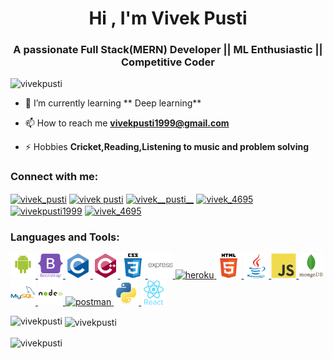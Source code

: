 <h1 align="center">Hi , I'm Vivek Pusti</h1>
<h3 align="center">A passionate Full Stack(MERN) Developer || ML Enthusiastic || Competitive Coder</h3>

<p align="left"> <img src="https://komarev.com/ghpvc/?username=vivekpusti&label=Profile%20views&color=0e75b6&style=flat" alt="vivekpusti" /> </p>

- 🌱 I’m currently learning ** Deep learning**

- 📫 How to reach me **vivekpusti1999@gmail.com**

- ⚡ Hobbies **Cricket,Reading,Listening to music and problem solving**

<h3 align="left">Connect with me:</h3>
<p align="left">
<a href="https://twitter.com/vivek_pusti" target="blank"><img align="center" src="https://raw.githubusercontent.com/rahuldkjain/github-profile-readme-generator/master/src/images/icons/Social/twitter.svg" alt="vivek_pusti" height="30" width="40" /></a>
<a href="https://in.linkedin.com/in/vivek-pusti" target="blank"><img align="center" src="https://raw.githubusercontent.com/rahuldkjain/github-profile-readme-generator/master/src/images/icons/Social/linked-in-alt.svg" alt="vivek pusti" height="30" width="40" /></a>
<a href="https://instagram.com/vivek__pusti__" target="blank"><img align="center" src="https://raw.githubusercontent.com/rahuldkjain/github-profile-readme-generator/master/src/images/icons/Social/instagram.svg" alt="vivek__pusti__" height="30" width="40" /></a>
<a href="https://www.codechef.com/users/vivek_4695" target="blank"><img align="center" src="https://cdn.jsdelivr.net/npm/simple-icons@3.1.0/icons/codechef.svg" alt="vivek_4695" height="30" width="40" /></a>
<a href="https://www.hackerrank.com/vivekpusti1999" target="blank"><img align="center" src="https://raw.githubusercontent.com/rahuldkjain/github-profile-readme-generator/master/src/images/icons/Social/hackerrank.svg" alt="vivekpusti1999" height="30" width="40" /></a>
<a href="https://leetcode.com/Vivekpusti/" target="blank"><img align="center" src="https://cdn.jsdelivr.net/npm/simple-icons@3.0.1/icons/leetcode.svg" alt="vivek_4695" height="30" width="40" /></a>
</p>

<h3 align="left">Languages and Tools:</h3>
<p align="left"> <a href="https://developer.android.com" target="_blank"> <img src="https://raw.githubusercontent.com/devicons/devicon/master/icons/android/android-original-wordmark.svg" alt="android" width="40" height="40"/> </a> <a href="https://getbootstrap.com" target="_blank"> <img src="https://raw.githubusercontent.com/devicons/devicon/master/icons/bootstrap/bootstrap-plain-wordmark.svg" alt="bootstrap" width="40" height="40"/> </a> <a href="https://www.cprogramming.com/" target="_blank"> <img src="https://raw.githubusercontent.com/devicons/devicon/master/icons/c/c-original.svg" alt="c" width="40" height="40"/> </a> <a href="https://www.w3schools.com/cpp/" target="_blank"> <img src="https://raw.githubusercontent.com/devicons/devicon/master/icons/cplusplus/cplusplus-original.svg" alt="cplusplus" width="40" height="40"/> </a> <a href="https://www.w3schools.com/css/" target="_blank"> <img src="https://raw.githubusercontent.com/devicons/devicon/master/icons/css3/css3-original-wordmark.svg" alt="css3" width="40" height="40"/> </a> <a href="https://expressjs.com" target="_blank"> <img src="https://raw.githubusercontent.com/devicons/devicon/master/icons/express/express-original-wordmark.svg" alt="express" width="40" height="40"/> </a> <a href="https://heroku.com" target="_blank"> <img src="https://www.vectorlogo.zone/logos/heroku/heroku-icon.svg" alt="heroku" width="40" height="40"/> </a> <a href="https://www.w3.org/html/" target="_blank"> <img src="https://raw.githubusercontent.com/devicons/devicon/master/icons/html5/html5-original-wordmark.svg" alt="html5" width="40" height="40"/> </a> <a href="https://www.java.com" target="_blank"> <img src="https://raw.githubusercontent.com/devicons/devicon/master/icons/java/java-original.svg" alt="java" width="40" height="40"/> </a> <a href="https://developer.mozilla.org/en-US/docs/Web/JavaScript" target="_blank"> <img src="https://raw.githubusercontent.com/devicons/devicon/master/icons/javascript/javascript-original.svg" alt="javascript" width="40" height="40"/> </a> <a href="https://www.mongodb.com/" target="_blank"> <img src="https://raw.githubusercontent.com/devicons/devicon/master/icons/mongodb/mongodb-original-wordmark.svg" alt="mongodb" width="40" height="40"/> </a> <a href="https://www.mysql.com/" target="_blank"> <img src="https://raw.githubusercontent.com/devicons/devicon/master/icons/mysql/mysql-original-wordmark.svg" alt="mysql" width="40" height="40"/> </a> <a href="https://nodejs.org" target="_blank"> <img src="https://raw.githubusercontent.com/devicons/devicon/master/icons/nodejs/nodejs-original-wordmark.svg" alt="nodejs" width="40" height="40"/> </a> <a href="https://postman.com" target="_blank"> <img src="https://www.vectorlogo.zone/logos/getpostman/getpostman-icon.svg" alt="postman" width="40" height="40"/> </a> <a href="https://www.python.org" target="_blank"> <img src="https://raw.githubusercontent.com/devicons/devicon/master/icons/python/python-original.svg" alt="python" width="40" height="40"/> </a> <a href="https://reactjs.org/" target="_blank"> <img src="https://raw.githubusercontent.com/devicons/devicon/master/icons/react/react-original-wordmark.svg" alt="react" width="40" height="40"/> </a> </p>

<p><img align="left" src="https://github-readme-stats.vercel.app/api/top-langs?username=vivekpusti&show_icons=true&locale=en&layout=compact" alt="vivekpusti" /></p>

<p>&nbsp;<img align="center" src="https://github-readme-stats.vercel.app/api?username=vivekpusti&show_icons=true&locale=en" alt="vivekpusti" /></p>

<p><img align="center" src="https://github-readme-streak-stats.herokuapp.com/?user=vivekpusti&" alt="vivekpusti" /></p>
